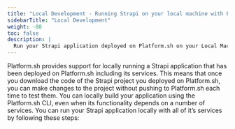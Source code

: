 ```yaml
---
title: "Local Development - Running Strapi on your local machine with Platform.sh"
sidebarTitle: "Local Development"
weight: -80
toc: false
description: |
  Run your Strapi application deployed on Platform.sh on your Local Machine
---
```


Platform.sh provides support for locally running a Strapi application that has been deployed on Platform.sh including its services. This means that once you download the code of the Strapi project you deployed on Platform.sh, you can make changes to the project without pushing to Platform.sh each time to test them. You can locally build your application using the Platform.sh CLI, even when its functionality depends on a number of services. You can run your Strapi application locally with all of it’s services by following these steps:


